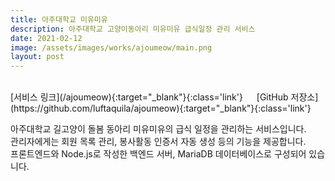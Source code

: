 ```yaml
---
title: 아주대학교 미유미유
description: 아주대학교 고양이동아리 미유미유 급식일정 관리 서비스
date: 2021-02-12
image: /assets/images/works/ajoumeow/main.png
layout: post
---
```

<br>
[서비스 링크](/ajoumeow){:target="_blank"}{:class='link'}
&emsp;
[GitHub 저장소](https://github.com/luftaquila/ajoumeow){:target="_blank"}{:class='link'}  

아주대학교 길고양이 돌봄 동아리 미유미유의 급식 일정을 관리하는 서비스입니다.  
관리자에게는 회원 목록 관리, 봉사활동 인증서 자동 생성 등의 기능을 제공합니다.  
프론트엔드와 Node.js로 작성한 백엔드 서버, MariaDB 데이터베이스로 구성되어 있습니다.